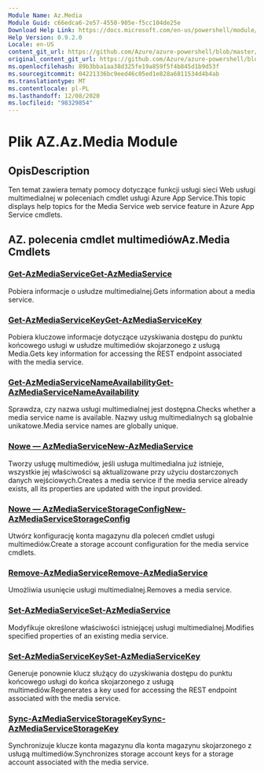 ```yaml
---
Module Name: Az.Media
Module Guid: c66edca6-2e57-4550-905e-f5cc104de25e
Download Help Link: https://docs.microsoft.com/en-us/powershell/module/az.media
Help Version: 0.9.2.0
Locale: en-US
content_git_url: https://github.com/Azure/azure-powershell/blob/master/src/Media/Media/help/Az.Media.md
original_content_git_url: https://github.com/Azure/azure-powershell/blob/master/src/Media/Media/help/Az.Media.md
ms.openlocfilehash: 89b3bba1aa38d325fe19a859f5f4b845d1b9d53f
ms.sourcegitcommit: 04221336bc9eed46c05ed1e828a6811534d4b4ab
ms.translationtype: MT
ms.contentlocale: pl-PL
ms.lasthandoff: 12/08/2020
ms.locfileid: "98329854"
---
```

# <span data-ttu-id="c9d3e-101">Plik AZ.</span><span class="sxs-lookup"><span data-stu-id="c9d3e-101">Az.Media Module</span></span>
## <span data-ttu-id="c9d3e-102">Opis</span><span class="sxs-lookup"><span data-stu-id="c9d3e-102">Description</span></span>
<span data-ttu-id="c9d3e-103">Ten temat zawiera tematy pomocy dotyczące funkcji usługi sieci Web usługi multimedialnej w poleceniach cmdlet usługi Azure App Service.</span><span class="sxs-lookup"><span data-stu-id="c9d3e-103">This topic displays help topics for the Media Service web service feature in Azure App Service cmdlets.</span></span>

## <span data-ttu-id="c9d3e-104">AZ. polecenia cmdlet multimediów</span><span class="sxs-lookup"><span data-stu-id="c9d3e-104">Az.Media Cmdlets</span></span>
### [<span data-ttu-id="c9d3e-105">Get-AzMediaService</span><span class="sxs-lookup"><span data-stu-id="c9d3e-105">Get-AzMediaService</span></span>](Get-AzMediaService.md)
<span data-ttu-id="c9d3e-106">Pobiera informacje o usłudze multimedialnej.</span><span class="sxs-lookup"><span data-stu-id="c9d3e-106">Gets information about a media service.</span></span>

### [<span data-ttu-id="c9d3e-107">Get-AzMediaServiceKey</span><span class="sxs-lookup"><span data-stu-id="c9d3e-107">Get-AzMediaServiceKey</span></span>](Get-AzMediaServiceKey.md)
<span data-ttu-id="c9d3e-108">Pobiera kluczowe informacje dotyczące uzyskiwania dostępu do punktu końcowego usługi w usłudze multimediów skojarzonego z usługą Media.</span><span class="sxs-lookup"><span data-stu-id="c9d3e-108">Gets key information for accessing the REST endpoint associated with the media service.</span></span>

### [<span data-ttu-id="c9d3e-109">Get-AzMediaServiceNameAvailability</span><span class="sxs-lookup"><span data-stu-id="c9d3e-109">Get-AzMediaServiceNameAvailability</span></span>](Get-AzMediaServiceNameAvailability.md)
<span data-ttu-id="c9d3e-110">Sprawdza, czy nazwa usługi multimedialnej jest dostępna.</span><span class="sxs-lookup"><span data-stu-id="c9d3e-110">Checks whether a media service name is available.</span></span>
<span data-ttu-id="c9d3e-111">Nazwy usług multimedialnych są globalnie unikatowe.</span><span class="sxs-lookup"><span data-stu-id="c9d3e-111">Media service names are globally unique.</span></span>

### [<span data-ttu-id="c9d3e-112">Nowe — AzMediaService</span><span class="sxs-lookup"><span data-stu-id="c9d3e-112">New-AzMediaService</span></span>](New-AzMediaService.md)
<span data-ttu-id="c9d3e-113">Tworzy usługę multimediów, jeśli usługa multimedialna już istnieje, wszystkie jej właściwości są aktualizowane przy użyciu dostarczonych danych wejściowych.</span><span class="sxs-lookup"><span data-stu-id="c9d3e-113">Creates a media service if the media service already exists, all its properties are updated with the input provided.</span></span>

### [<span data-ttu-id="c9d3e-114">Nowe — AzMediaServiceStorageConfig</span><span class="sxs-lookup"><span data-stu-id="c9d3e-114">New-AzMediaServiceStorageConfig</span></span>](New-AzMediaServiceStorageConfig.md)
<span data-ttu-id="c9d3e-115">Utwórz konfigurację konta magazynu dla poleceń cmdlet usługi multimediów.</span><span class="sxs-lookup"><span data-stu-id="c9d3e-115">Create a storage account configuration for the media service cmdlets.</span></span>

### [<span data-ttu-id="c9d3e-116">Remove-AzMediaService</span><span class="sxs-lookup"><span data-stu-id="c9d3e-116">Remove-AzMediaService</span></span>](Remove-AzMediaService.md)
<span data-ttu-id="c9d3e-117">Umożliwia usunięcie usługi multimedialnej.</span><span class="sxs-lookup"><span data-stu-id="c9d3e-117">Removes a media service.</span></span>

### [<span data-ttu-id="c9d3e-118">Set-AzMediaService</span><span class="sxs-lookup"><span data-stu-id="c9d3e-118">Set-AzMediaService</span></span>](Set-AzMediaService.md)
<span data-ttu-id="c9d3e-119">Modyfikuje określone właściwości istniejącej usługi multimedialnej.</span><span class="sxs-lookup"><span data-stu-id="c9d3e-119">Modifies specified properties of an existing media service.</span></span>

### [<span data-ttu-id="c9d3e-120">Set-AzMediaServiceKey</span><span class="sxs-lookup"><span data-stu-id="c9d3e-120">Set-AzMediaServiceKey</span></span>](Set-AzMediaServiceKey.md)
<span data-ttu-id="c9d3e-121">Generuje ponownie klucz służący do uzyskiwania dostępu do punktu końcowego usługi do końca skojarzonego z usługą multimediów.</span><span class="sxs-lookup"><span data-stu-id="c9d3e-121">Regenerates a key used for accessing the REST endpoint associated with the media service.</span></span>

### [<span data-ttu-id="c9d3e-122">Sync-AzMediaServiceStorageKey</span><span class="sxs-lookup"><span data-stu-id="c9d3e-122">Sync-AzMediaServiceStorageKey</span></span>](Sync-AzMediaServiceStorageKey.md)
<span data-ttu-id="c9d3e-123">Synchronizuje klucze konta magazynu dla konta magazynu skojarzonego z usługą multimediów.</span><span class="sxs-lookup"><span data-stu-id="c9d3e-123">Synchronizes storage account keys for a storage account associated with the media service.</span></span>

